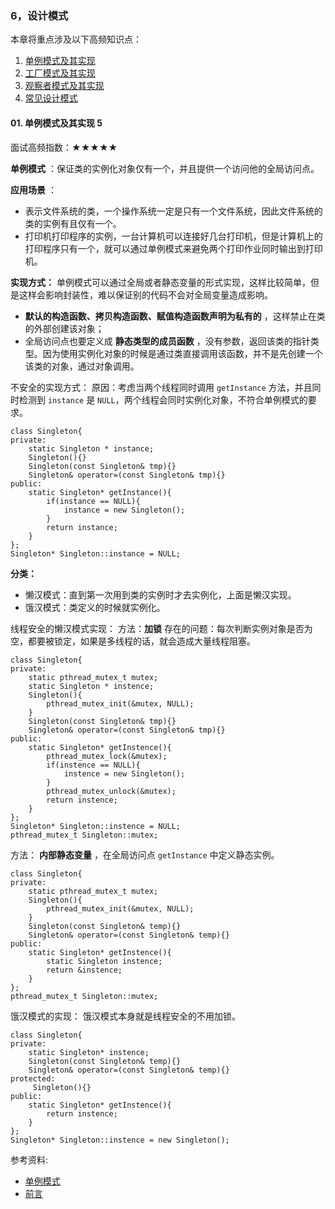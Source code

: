 ### 6，设计模式

本章将重点涉及以下高频知识点：

1. [单例模式及其实现](https://leetcode.cn/leetbook/read/cmian-shi-tu-po/v0xdyi/)
2. [工厂模式及其实现](https://leetcode.cn/leetbook/read/cmian-shi-tu-po/v05n1e/)
3. [观察者模式及其实现](https://leetcode.cn/leetbook/read/cmian-shi-tu-po/v09msg/)
4. [常见设计模式](https://leetcode.cn/leetbook/read/cmian-shi-tu-po/v0hlcc/)



#### 01. 单例模式及其实现 5

面试高频指数：★★★★★

 **单例模式** ：保证类的实例化对象仅有一个，并且提供一个访问他的全局访问点。

 **应用场景** ：

* 表示文件系统的类，一个操作系统一定是只有一个文件系统，因此文件系统的类的实例有且仅有一个。
* 打印机打印程序的实例，一台计算机可以连接好几台打印机，但是计算机上的打印程序只有一个，就可以通过单例模式来避免两个打印作业同时输出到打印机。

**实现方式：**
单例模式可以通过全局或者静态变量的形式实现，这样比较简单，但是这样会影响封装性，难以保证别的代码不会对全局变量造成影响。

* **默认的构造函数、拷贝构造函数、赋值构造函数声明为私有的** ，这样禁止在类的外部创建该对象；
* 全局访问点也要定义成  **静态类型的成员函数** ，没有参数，返回该类的指针类型。因为使用实例化对象的时候是通过类直接调用该函数，并不是先创建一个该类的对象，通过对象调用。

不安全的实现方式：
原因：考虑当两个线程同时调用 `getInstance` 方法，并且同时检测到 `instance` 是 `NULL`，两个线程会同时实例化对象，不符合单例模式的要求。

```
class Singleton{
private:
    static Singleton * instance;
    Singleton(){}
    Singleton(const Singleton& tmp){}
    Singleton& operator=(const Singleton& tmp){}
public:
    static Singleton* getInstance(){
        if(instance == NULL){
            instance = new Singleton();
        }
        return instance;
    }
};
Singleton* Singleton::instance = NULL;

```


**分类：**

* 懒汉模式：直到第一次用到类的实例时才去实例化，上面是懒汉实现。
* 饿汉模式：类定义的时候就实例化。

线程安全的懒汉模式实现：
方法：**加锁**
存在的问题：每次判断实例对象是否为空，都要被锁定，如果是多线程的话，就会造成大量线程阻塞。

```
class Singleton{
private:
    static pthread_mutex_t mutex;
    static Singleton * instence;
    Singleton(){
        pthread_mutex_init(&mutex, NULL); 
    }
    Singleton(const Singleton& tmp){}
    Singleton& operator=(const Singleton& tmp){}
public:
    static Singleton* getInstence(){
        pthread_mutex_lock(&mutex);
        if(instence == NULL){    
            instence = new Singleton();    
        }
        pthread_mutex_unlock(&mutex);
        return instence;
    }
};
Singleton* Singleton::instence = NULL;
pthread_mutex_t Singleton::mutex;

```


方法： **内部静态变量** ，在全局访问点 `getInstance` 中定义静态实例。

```
class Singleton{
private:
    static pthread_mutex_t mutex;
    Singleton(){
        pthread_mutex_init(&mutex, NULL);
    }
    Singleton(const Singleton& temp){}
    Singleton& operator=(const Singleton& temp){}
public:
    static Singleton* getInstence(){ 
        static Singleton instence;
        return &instence;
    }
};
pthread_mutex_t Singleton::mutex; 

```

饿汉模式的实现：
饿汉模式本身就是线程安全的不用加锁。

```
class Singleton{
private:
    static Singleton* instence;
    Singleton(const Singleton& temp){}
    Singleton& operator=(const Singleton& temp){}
protected:
	 Singleton(){} 
public:
    static Singleton* getInstence(){ 
        return instence;  
    }
};
Singleton* Singleton::instence = new Singleton();

```

参考资料:

* [单例模式](https://leetcode.cn/link/?target=https://www.runoob.com/design-pattern/singleton-pattern.html)
* [前言](https://leetcode.cn/link/?target=https://www.cnblogs.com/xiketang/p/15493954.html)
